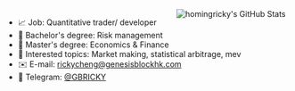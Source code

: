 [//]: https://github-readme-stats.vercel.app/api?username=homingricky&count_private=true&show_icons=true&theme=dark&include_all_commits=true

<img align="right" src="https://github-readme-stats.vercel.app/api?username=homingricky&count_private=true&hide_rank=false&show_icons=true&theme=dark&include_all_commits=true" alt="homingricky's GitHub Stats">


- :chart_with_upwards_trend: Job: Quantitative trader/ developer
- :blue_book: Bachelor's degree: Risk management
- :green_book: Master's degree: Economics & Finance
- :pushpin: Interested topics: Market making, statistical arbitrage, mev
- :envelope: E-mail: [rickycheng@genesisblockhk.com](mailto:rickycheng@genesisblockhk.com)
- 💬 Telegram: [@GBRICKY](https://t.me/GBRICKY)


